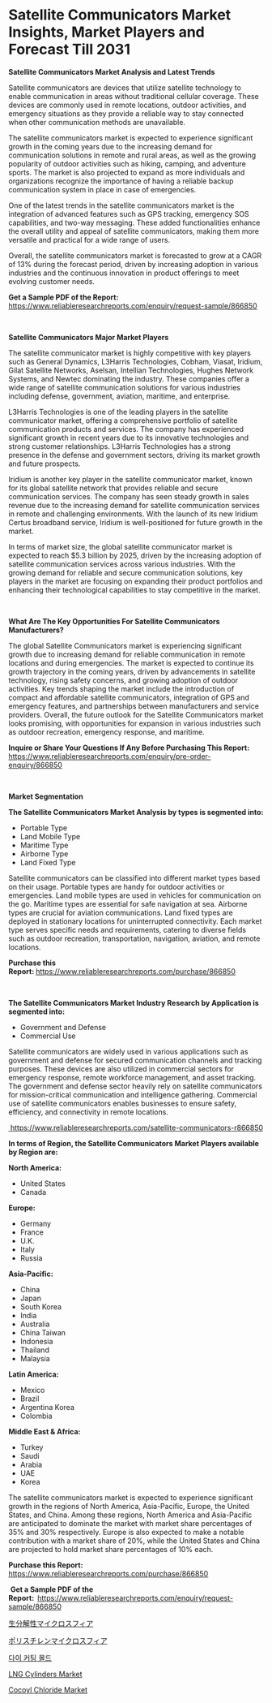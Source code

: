 <p><h1>Satellite Communicators Market Insights, Market Players and Forecast Till 2031</h1></p><p><strong>Satellite Communicators Market Analysis and Latest Trends</strong></p>
<p><p>Satellite communicators are devices that utilize satellite technology to enable communication in areas without traditional cellular coverage. These devices are commonly used in remote locations, outdoor activities, and emergency situations as they provide a reliable way to stay connected when other communication methods are unavailable.</p><p>The satellite communicators market is expected to experience significant growth in the coming years due to the increasing demand for communication solutions in remote and rural areas, as well as the growing popularity of outdoor activities such as hiking, camping, and adventure sports. The market is also projected to expand as more individuals and organizations recognize the importance of having a reliable backup communication system in place in case of emergencies.</p><p>One of the latest trends in the satellite communicators market is the integration of advanced features such as GPS tracking, emergency SOS capabilities, and two-way messaging. These added functionalities enhance the overall utility and appeal of satellite communicators, making them more versatile and practical for a wide range of users.</p><p>Overall, the satellite communicators market is forecasted to grow at a CAGR of 13% during the forecast period, driven by increasing adoption in various industries and the continuous innovation in product offerings to meet evolving customer needs.</p></p>
<p><strong>Get a Sample PDF of the Report:&nbsp;</strong> <a href="https://www.reliableresearchreports.com/enquiry/request-sample/866850">https://www.reliableresearchreports.com/enquiry/request-sample/866850</a></p>
<p>&nbsp;</p>
<p><strong>Satellite Communicators Major Market Players</strong></p>
<p><p>The satellite communicator market is highly competitive with key players such as General Dynamics, L3Harris Technologies, Cobham, Viasat, Iridium, Gilat Satellite Networks, Aselsan, Intellian Technologies, Hughes Network Systems, and Newtec dominating the industry. These companies offer a wide range of satellite communication solutions for various industries including defense, government, aviation, maritime, and enterprise.</p><p>L3Harris Technologies is one of the leading players in the satellite communicator market, offering a comprehensive portfolio of satellite communication products and services. The company has experienced significant growth in recent years due to its innovative technologies and strong customer relationships. L3Harris Technologies has a strong presence in the defense and government sectors, driving its market growth and future prospects.</p><p>Iridium is another key player in the satellite communicator market, known for its global satellite network that provides reliable and secure communication services. The company has seen steady growth in sales revenue due to the increasing demand for satellite communication services in remote and challenging environments. With the launch of its new Iridium Certus broadband service, Iridium is well-positioned for future growth in the market.</p><p>In terms of market size, the global satellite communicator market is expected to reach $5.3 billion by 2025, driven by the increasing adoption of satellite communication services across various industries. With the growing demand for reliable and secure communication solutions, key players in the market are focusing on expanding their product portfolios and enhancing their technological capabilities to stay competitive in the market.</p></p>
<p>&nbsp;</p>
<p><strong>What Are The Key Opportunities For Satellite Communicators Manufacturers?</strong></p>
<p><p>The global Satellite Communicators market is experiencing significant growth due to increasing demand for reliable communication in remote locations and during emergencies. The market is expected to continue its growth trajectory in the coming years, driven by advancements in satellite technology, rising safety concerns, and growing adoption of outdoor activities. Key trends shaping the market include the introduction of compact and affordable satellite communicators, integration of GPS and emergency features, and partnerships between manufacturers and service providers. Overall, the future outlook for the Satellite Communicators market looks promising, with opportunities for expansion in various industries such as outdoor recreation, emergency response, and maritime.</p></p>
<p><strong>Inquire or Share Your Questions If Any Before Purchasing This Report:</strong> <a href="https://www.reliableresearchreports.com/enquiry/pre-order-enquiry/866850">https://www.reliableresearchreports.com/enquiry/pre-order-enquiry/866850</a></p>
<p>&nbsp;</p>
<p><strong>Market Segmentation</strong></p>
<p><strong>The Satellite Communicators Market Analysis by types is segmented into:</strong></p>
<p><ul><li>Portable Type</li><li>Land Mobile Type</li><li>Maritime Type</li><li>Airborne Type</li><li>Land Fixed Type</li></ul></p>
<p><p>Satellite communicators can be classified into different market types based on their usage. Portable types are handy for outdoor activities or emergencies. Land mobile types are used in vehicles for communication on the go. Maritime types are essential for safe navigation at sea. Airborne types are crucial for aviation communications. Land fixed types are deployed in stationary locations for uninterrupted connectivity. Each market type serves specific needs and requirements, catering to diverse fields such as outdoor recreation, transportation, navigation, aviation, and remote locations.</p></p>
<p><strong>Purchase this Report:&nbsp;</strong><a href="https://www.reliableresearchreports.com/purchase/866850">https://www.reliableresearchreports.com/purchase/866850</a></p>
<p>&nbsp;</p>
<p><strong>The Satellite Communicators Market Industry Research by Application is segmented into:</strong></p>
<p><ul><li>Government and Defense</li><li>Commercial Use</li></ul></p>
<p><p>Satellite communicators are widely used in various applications such as government and defense for secured communication channels and tracking purposes. These devices are also utilized in commercial sectors for emergency response, remote workforce management, and asset tracking. The government and defense sector heavily rely on satellite communicators for mission-critical communication and intelligence gathering. Commercial use of satellite communicators enables businesses to ensure safety, efficiency, and connectivity in remote locations.</p></p>
<p><a href="https://www.reliableresearchreports.com/satellite-communicators-r866850">&nbsp;https://www.reliableresearchreports.com/satellite-communicators-r866850</a></p>
<p><strong>In terms of Region, the Satellite Communicators Market Players available by Region are:</strong></p>
<p>
    <p> <strong> North America: </strong>
        <ul>
            <li>United States</li>
            <li>Canada</li>
        </ul>
        </p> 
    <p> <strong> Europe: </strong>
        <ul>
            <li>Germany</li>
            <li>France</li>
            <li>U.K.</li>
            <li>Italy</li>
            <li>Russia</li>
        </ul>
        </p> 
    <p> <strong> Asia-Pacific: </strong>
        <ul>
            <li>China</li>
            <li>Japan</li>
            <li>South Korea</li>
            <li>India</li>
            <li>Australia</li>
            <li>China Taiwan</li>
            <li>Indonesia</li>
            <li>Thailand</li>
            <li>Malaysia</li>
        </ul>
        </p> 
    <p> <strong> Latin America: </strong>
        <ul>
            <li>Mexico</li>
            <li>Brazil</li>
            <li>Argentina Korea</li>
            <li>Colombia</li>
        </ul>
        </p> 
    <p> <strong> Middle East & Africa: </strong>
        <ul>
            <li>Turkey</li>
            <li>Saudi</li>
            <li>Arabia</li>
            <li>UAE</li>
            <li>Korea</li>
        </ul>
    </p>
    </p>
<p><p>The satellite communicators market is expected to experience significant growth in the regions of North America, Asia-Pacific, Europe, the United States, and China. Among these regions, North America and Asia-Pacific are anticipated to dominate the market with market share percentages of 35% and 30% respectively. Europe is also expected to make a notable contribution with a market share of 20%, while the United States and China are projected to hold market share percentages of 10% each.</p></p>
<p><strong>Purchase this Report: </strong><a href="https://www.reliableresearchreports.com/purchase/866850">https://www.reliableresearchreports.com/purchase/866850</a></p>
<p>&nbsp;<strong>Get a Sample PDF of the Report:&nbsp;&nbsp;</strong><a href="https://www.reliableresearchreports.com/enquiry/request-sample/866850">https://www.reliableresearchreports.com/enquiry/request-sample/866850</a></p>
<p><strong></strong></p>
<p><p><a href="https://github.com/EmoryYundt1935/Market-Research-Report-List-1/blob/main/720600931243.md">生分解性マイクロスフィア</a></p><p><a href="https://github.com/mcbeesbxa270/Market-Research-Report-List-1/blob/main/714302431242.md">ポリスチレンマイクロスフィア</a></p><p><a href="https://github.com/vskv4779xr1/Market-Research-Report-List-1/blob/main/789498228696.md">다이 커팅 몰드</a></p><p><a href="https://github.com/mahnoor2003/Market-Research-Report-List-4/blob/main/lng-cylinders-market.md">LNG Cylinders Market</a></p><p><a href="https://issuu.com/reportprime-2/docs/cocoyl-chloride-market-size-2030.pptx">Cocoyl Chloride Market</a></p></p>